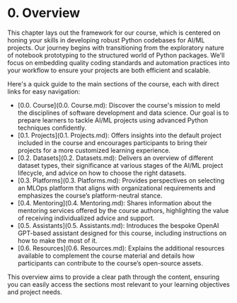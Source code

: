 # 0. Overview

This chapter lays out the framework for our course, which is centered on honing your skills in developing robust Python codebases for AI/ML projects. Our journey begins with transitioning from the exploratory nature of notebook prototyping to the structured world of Python packages. We'll focus on embedding quality coding standards and automation practices into your workflow to ensure your projects are both efficient and scalable.

Here's a quick guide to the main sections of the course, each with direct links for easy navigation:

- [0.0. Course](0.0. Course.md): Discover the course's mission to meld the disciplines of software development and data science. Our goal is to prepare learners to tackle AI/ML projects using advanced Python techniques confidently.
- [0.1. Projects](0.1. Projects.md): Offers insights into the default project included in the course and encourages participants to bring their projects for a more customized learning experience.
- [0.2. Datasets](0.2. Datasets.md): Delivers an overview of different dataset types, their significance at various stages of the AI/ML project lifecycle, and advice on how to choose the right datasets.
- [0.3. Platforms](0.3. Platforms.md): Provides perspectives on selecting an MLOps platform that aligns with organizational requirements and emphasizes the course’s platform-neutral stance.
- [0.4. Mentoring](0.4. Mentoring.md): Shares information about the mentoring services offered by the course authors, highlighting the value of receiving individualized advice and support.
- [0.5. Assistants](0.5. Assistants.md): Introduces the bespoke OpenAI GPT-based assistant designed for this course, including instructions on how to make the most of it.
- [0.6. Resources](0.6. Resources.md): Explains the additional resources available to complement the course material and details how participants can contribute to the course’s open-source assets.

This overview aims to provide a clear path through the content, ensuring you can easily access the sections most relevant to your learning objectives and project needs.